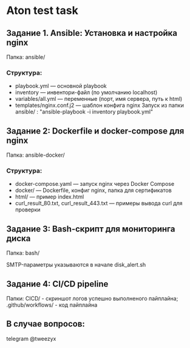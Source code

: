 # Aton test task
## Задание 1. Ansible: Установка и настройка nginx

Папка: ansible/

### Структура:
  - playbook.yml — основной playbook
  - inventory — инвентори-файл (по умолчанию localhost)
  - variables/all.yml — переменные (порт, имя сервера, путь к html)
  - templates/nginx.conf.j2 — шаблон конфига nginx
Запуск из папки ansible/ : "ansible-playbook -i inventory playbook.yml"

## Задание 2: Dockerfile и docker-compose для nginx

Папка: ansible-docker/

### Структура:
- docker-compose.yaml — запуск nginx через Docker Compose
- docker/ — Dockerfile, конфиг nginx, папка для сертификатов
- html/ — пример index.html
- curl_result_80.txt, curl_result_443.txt — примеры вывода curl для проверки

## Задание 3: Bash-скрипт для мониторинга диска

Папка: bash/

SMTP-параметры указываются в начале disk_alert.sh

## Задание 4: CI/CD pipeline

Папки: CICD/ - скриншот логов успешно выполненого пайплайна; .github/workflows/ - код пайплайна


## В случае вопросов:

telegram @tweezyx

